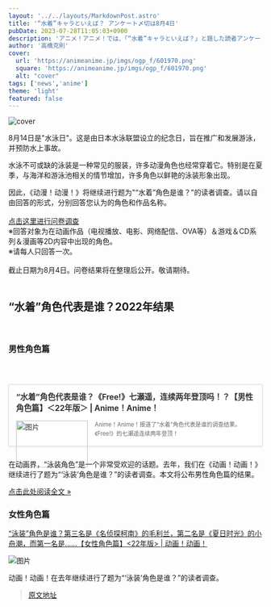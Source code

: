 ```yaml
---
layout: '../../layouts/MarkdownPost.astro'
title: '“水着”キャラといえば？ アンケート〆切は8月4日'
pubDate: 2023-07-28T11:05:03+0900
description: 'アニメ！アニメ！では、「“水着”キャラといえば？」と題した読者アンケートを昨年に引き続き実施します。〆切は8月4日。'
author: '高橋克則'
cover:
  url: 'https://animeanime.jp/imgs/ogp_f/601970.png'
  square: 'https://animeanime.jp/imgs/ogp_f/601970.png'
  alt: "cover"
tags: ['news','anime']
theme: 'light'
featured: false
---
```

![cover](https://animeanime.jp/imgs/ogp_f/601970.png)

8月14日是"水泳日"。这是由日本水泳联盟设立的纪念日，旨在推广和发展游泳，并预防水上事故。

水泳不可或缺的泳装是一种常见的服装，许多动漫角色也经常穿着它。特别是在夏季，与海洋和游泳池相关的情节增加，许多角色以鲜艳的泳装形象出现。

因此，《动漫！动漫！》将继续进行题为"“水着”角色是谁？"的读者调查。请以自由回答的形式，分别回答您认为的角色和作品名称。
<br><br><a href="https://questant.jp/q/6U0DZZUR" target="_blank" class="btn-move">点击这里进行问卷调查</a><br><span class="underline">※回答对象为在动画作品（电视播放、电影、网络配信、OVA等）＆游戏＆CD系列＆漫画等2D内容中出现的角色。</span><br><span class="underline">※请每人只回答一次。</span><br><br>截止日期为8月4日。问卷结果将在整理后公开。敬请期待。<br><br></p><h2 class="title02" style="border-color:#0094f1">“水着”角色代表是谁？2022年结果</h2><br><h3 class="title03">男性角色篇</h3><br><div class="link-card" style="border:1px solid #ddd; box-shadow:0 1px 4px rgb(0, 0, 0, .1); padding:1em; margin:1.8em auto; background:#fff; display:-ms-grid; display:grid; line-height:1.6em;"><a href="https://animeanime.jp/article/2022/08/14/71405.html" target="_blank" style="text-decoration:none; font-weight:inherit; color:#333"><div class="link-card-title" style="padding-bottom:.8em; font-size:1.1em; font-weight:700;">“水着”角色代表是谁？《Free!》七瀬遥，连续两年登顶吗！？【男性角色篇】＜22年版＞ | Anime！Anime！</div><div class="link-card-image" style="width:30%; min-width:120px; max-width:200px; padding-right:1em; float:left;"><img srcset="https://animeanime.jp/imgs/card_s/515251.jpg 500w, https://animeanime.jp/imgs/card_l/515251.jpg 1200w" src="https://animeanime.jp/imgs/card_l/515251.jpg" style="display:block;margin:auto;" width="100%" height="auto" alt="图片"></div><div class="link-card-cap" style="font-size:.8em; color:#666; display:-webkit-box; -webkit-box-orient:vertical; -webkit-line-clamp:3; overflow: hidden; line-height:1.6em;">Anime！Anime！报道了“水着”角色代表是谁的调查结果。《Free!》的七瀬遥连续两年登顶！</div></a></div>
在动画界，“泳装角色”是一个非常受欢迎的话题。去年，我们在《动画！动画！》继续进行了题为“‘泳装’角色是谁？”的读者调查。本文将公布男性角色篇的结果。

[点击此处阅读全文 »](https://animeanime.jp/article/2022/08/14/71405.html)

### 女性角色篇

[“泳装”角色是谁？第三名是《名侦探柯南》的毛利兰，第二名是《夏日时光》的小舟潮，而第一名是……【女性角色篇】<22年版> | 动画！动画！](https://animeanime.jp/article/2022/08/14/71404.html)

![图片](https://animeanime.jp/imgs/card_l/515258.jpg)

动画！动画！在去年继续进行了题为“‘泳装’角色是谁？”的读者调查。

>[原文地址](https://animeanime.jp/article/2023/07/28/78879.html)  